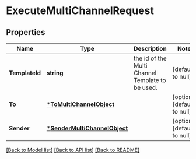 # ExecuteMultiChannelRequest

## Properties
Name | Type | Description | Notes
------------ | ------------- | ------------- | -------------
**TemplateId** | **string** | the id of the Multi Channel Template to be used. | [default to null]
**To** | [***ToMultiChannelObject**](ToMultiChannelObject.md) |  | [optional] [default to null]
**Sender** | [***SenderMultiChannelObject**](SenderMultiChannelObject.md) |  | [optional] [default to null]

[[Back to Model list]](../README.md#documentation-for-models) [[Back to API list]](../README.md#documentation-for-api-endpoints) [[Back to README]](../README.md)

